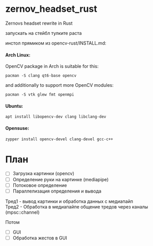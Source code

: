 # zernov_headset_rust
Zernovs headset rewrite in Rust

запускать на стейбл тулките раста

инстол прямиком из opencv-rust/INSTALL.md:
#### Arch Linux:

OpenCV package in Arch is suitable for this:

`pacman -S clang qt6-base opencv`

and additionally to support more OpenCV modules:

`pacman -S vtk glew fmt openmpi`

#### Ubuntu:

`apt install libopencv-dev clang libclang-dev`

#### Opensuse:

`zypper install opencv-devel clang-devel gcc-c++`

# План
- [ ] Загрузка картинки (opencv)
- [ ] Определение руки на картинке (mediapipe)
- [ ] Потоковое определение
- [ ] Параллелизация определения и вывода

Тред1 - вывод картинки и обработка данных с медиапайп\
Тред2 - Обработка в медиапайпе
общение тредов через каналы (mpsc::channel)

Потом
- [ ] GUI
- [ ] Обработка жестов в GUI
